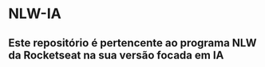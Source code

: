 # NLW-IA

## Este repositório é pertencente ao programa NLW da Rocketseat na sua versão focada em IA